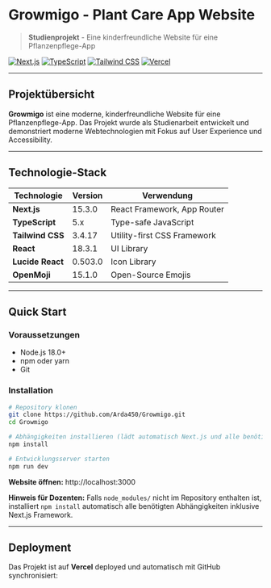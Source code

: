 # Growmigo - Plant Care App Website

> **Studienprojekt** - Eine kinderfreundliche Website für eine Pflanzenpflege-App

[![Next.js](https://img.shields.io/badge/Next.js-15-black?logo=next.js)](https://nextjs.org/)
[![TypeScript](https://img.shields.io/badge/TypeScript-5-blue?logo=typescript)](https://www.typescriptlang.org/)
[![Tailwind CSS](https://img.shields.io/badge/Tailwind_CSS-3-38B2AC?logo=tailwind-css)](https://tailwindcss.com/)
[![Vercel](https://img.shields.io/badge/Deployed_on-Vercel-black?logo=vercel)](https://vercel.com/)

---

## Projektübersicht

**Growmigo** ist eine moderne, kinderfreundliche Website für eine Pflanzenpflege-App. Das Projekt wurde als Studienarbeit entwickelt und demonstriert moderne Webtechnologien mit Fokus auf User Experience und Accessibility.

---

## Technologie-Stack

| Technologie      | Version | Verwendung                  |
| ---------------- | ------- | --------------------------- |
| **Next.js**      | 15.3.0  | React Framework, App Router |
| **TypeScript**   | 5.x     | Type-safe JavaScript        |
| **Tailwind CSS** | 3.4.17  | Utility-first CSS Framework |
| **React**        | 18.3.1  | UI Library                  |
| **Lucide React** | 0.503.0 | Icon Library                |
| **OpenMoji**     | 15.1.0  | Open-Source Emojis          |

---

## Quick Start

### Voraussetzungen

- Node.js 18.0+
- npm oder yarn
- Git

### Installation

```bash
# Repository klonen
git clone https://github.com/Arda450/Growmigo.git
cd Growmigo

# Abhängigkeiten installieren (lädt automatisch Next.js und alle benötigten Pakete herunter)
npm install

# Entwicklungsserver starten
npm run dev
```

**Website öffnen:** http://localhost:3000

**Hinweis für Dozenten:** Falls `node_modules/` nicht im Repository enthalten ist, installiert `npm install` automatisch alle benötigten Abhängigkeiten inklusive Next.js Framework.

---

## Deployment

Das Projekt ist auf **Vercel** deployed und automatisch mit GitHub synchronisiert:
